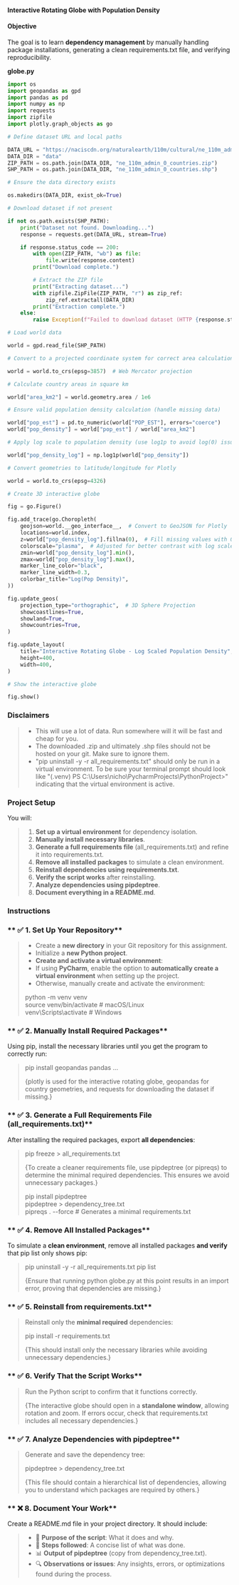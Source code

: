 #### **Interactive Rotating Globe with Population Density**

#### **Objective**

The goal is to learn **dependency management** by manually handling package installations, generating a clean requirements.txt file, and verifying reproducibility.

**globe.py**

```python
import os
import geopandas as gpd
import pandas as pd
import numpy as np
import requests
import zipfile
import plotly.graph_objects as go

# Define dataset URL and local paths

DATA_URL = "https://naciscdn.org/naturalearth/110m/cultural/ne_110m_admin_0_countries.zip"
DATA_DIR = "data"
ZIP_PATH = os.path.join(DATA_DIR, "ne_110m_admin_0_countries.zip")
SHP_PATH = os.path.join(DATA_DIR, "ne_110m_admin_0_countries.shp")

# Ensure the data directory exists

os.makedirs(DATA_DIR, exist_ok=True)

# Download dataset if not present

if not os.path.exists(SHP_PATH):
    print("Dataset not found. Downloading...")
    response = requests.get(DATA_URL, stream=True)

    if response.status_code == 200:
        with open(ZIP_PATH, "wb") as file:
            file.write(response.content)
        print("Download complete.")

        # Extract the ZIP file
        print("Extracting dataset...")
        with zipfile.ZipFile(ZIP_PATH, "r") as zip_ref:
            zip_ref.extractall(DATA_DIR)
        print("Extraction complete.")
    else:
        raise Exception(f"Failed to download dataset (HTTP {response.status_code})")

# Load world data

world = gpd.read_file(SHP_PATH)

# Convert to a projected coordinate system for correct area calculations

world = world.to_crs(epsg=3857)  # Web Mercator projection

# Calculate country areas in square km

world["area_km2"] = world.geometry.area / 1e6

# Ensure valid population density calculation (handle missing data)

world["pop_est"] = pd.to_numeric(world["POP_EST"], errors="coerce")
world["pop_density"] = world["pop_est"] / world["area_km2"]

# Apply log scale to population density (use log1p to avoid log(0) issues)

world["pop_density_log"] = np.log1p(world["pop_density"])

# Convert geometries to latitude/longitude for Plotly

world = world.to_crs(epsg=4326)

# Create 3D interactive globe

fig = go.Figure()

fig.add_trace(go.Choropleth(
    geojson=world.__geo_interface__,  # Convert to GeoJSON for Plotly
    locations=world.index,
    z=world["pop_density_log"].fillna(0),  # Fill missing values with 0
    colorscale="plasma",  # Adjusted for better contrast with log scale
    zmin=world["pop_density_log"].min(),
    zmax=world["pop_density_log"].max(),
    marker_line_color="black",
    marker_line_width=0.3,
    colorbar_title="Log(Pop Density)",
))

fig.update_geos(
    projection_type="orthographic",  # 3D Sphere Projection
    showcoastlines=True,
    showland=True,
    showcountries=True,
)

fig.update_layout(
    title="Interactive Rotating Globe - Log Scaled Population Density",
    height=400,
    width=400,
)

# Show the interactive globe

fig.show()
```

### Disclaimers

> - This will use a lot of data.  Run somewhere will it will be fast and cheap for you.
> - The downloaded .zip and ultimately .shp files should not be hosted on your git.  Make sure to ignore them.
> - "pip uninstall -y -r all_requirements.txt" should only be run in a virtual environment.  To be sure your terminal prompt should look like "(.venv) PS C:\Users\nicho\PycharmProjects\PythonProject>" indicating that the virtual environment is active.

### **Project Setup**

You will:

> 1. **Set up a virtual environment** for dependency isolation.
> 2. **Manually install necessary libraries**.
> 3. **Generate a full requirements file** (all_requirements.txt) and refine it into requirements.txt.
> 4. **Remove all installed packages** to simulate a clean environment.
> 5. **Reinstall dependencies using requirements.txt**.
> 6. **Verify the script works** after reinstalling.
> 7. **Analyze dependencies using pipdeptree**.
> 8. **Document everything in a README.md**.

### **Instructions**

### ** :white_check_mark: 1. Set Up Your Repository**

> - Create a **new directory** in your Git repository for this assignment.
> - Initialize a **new Python project**.
> - **Create and activate a virtual environment**:
> - If using **PyCharm**, enable the option to **automatically create a virtual environment** when setting up the project.
> - Otherwise, manually create and activate the environment:
> 
> python -m venv venv<br>
> source venv/bin/activate   # macOS/Linux<br>
> venv\Scripts\activate      # Windows

### ** :white_check_mark: 2. Manually Install Required Packages**

Using pip, install the necessary libraries until you get the program to correctly run:

> pip install geopandas pandas ...
> 
> {plotly is used for the interactive rotating globe, geopandas for country geometries, and requests for downloading the dataset if missing.}

### ** :white_check_mark: 3. Generate a Full Requirements File (all_requirements.txt)**

After installing the required packages, export **all dependencies**:

> pip freeze > all_requirements.txt
> 
> {To create a cleaner requirements file, use pipdeptree (or pipreqs) to determine the minimal required dependencies. This ensures we avoid unnecessary packages.}
> 
> pip install pipdeptree<br>
> pipdeptree > dependency_tree.txt<br>
> pipreqs . --force  # Generates a minimal requirements.txt<br>

### ** :white_check_mark: 4. Remove All Installed Packages**

To simulate a **clean environment**, remove all installed packages **and verify** that pip list only shows pip:

> pip uninstall -y -r all_requirements.txt
> pip list
> 
> {Ensure that running python globe.py at this point results in an import error, proving that dependencies are missing.}

### ** :white_check_mark: 5. Reinstall from requirements.txt**

> Reinstall only the **minimal required** dependencies:
> 
> pip install -r requirements.txt
> 
> {This should install only the necessary libraries while avoiding unnecessary dependencies.}

### ** :white_check_mark: 6. Verify That the Script Works**

> Run the Python script to confirm that it functions correctly.
> 
> {The interactive globe should open in a **standalone window**, allowing rotation and zoom. If errors occur, check that requirements.txt includes all necessary dependencies.}

### ** :white_check_mark: 7. Analyze Dependencies with pipdeptree** 

> Generate and save the dependency tree:
> 
> pipdeptree > dependency_tree.txt
> 
> {This file should contain a hierarchical list of dependencies, allowing you to understand which packages are required by others.}

### ** :x: 8. Document Your Work**

Create a README.md file in your project directory. It should include:

> - 📌 **Purpose of the script**: What it does and why.
> - 📝 **Steps followed**: A concise list of what was done.
> - 📊 **Output of pipdeptree** (copy from dependency_tree.txt).
> - 🔍 **Observations or issues**: Any insights, errors, or optimizations found during the process.

